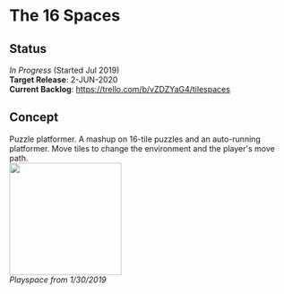 # The 16 Spaces

## Status
  _In Progress_ (Started Jul 2019)  
  **Target Release**: 2-JUN-2020  
  **Current Backlog**: https://trello.com/b/vZDZYaG4/tilespaces

## Concept
  Puzzle platformer. A mashup on 16-tile puzzles and an auto-running platformer. Move tiles to change the environment and the player's move path.  
<img src="https://github.com/pmartin36/The-16-Spaces/blob/master/Promo/16Spaces_1302020.gif" width="200" height="200" />  
_Playspace from 1/30/2019_


